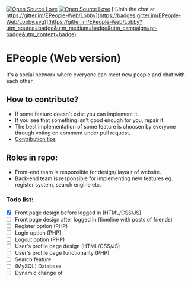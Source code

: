 [![Open Source Love](https://badges.frapsoft.com/os/mit/mit.svg?v=102)](https://github.com/DevStudents/EPeople-Web) [![Open Source Love](https://badges.frapsoft.com/os/v3/open-source.svg?v=102)](https://github.com/DevStudents/EPeople-Web)
[![Join the chat at https://gitter.im/EPeople-Web/Lobby](https://badges.gitter.im/EPeople-Web/Lobby.svg)](https://gitter.im/EPeople-Web/Lobby?utm_source=badge&utm_medium=badge&utm_campaign=pr-badge&utm_content=badge)

# EPeople (Web version)

It's a social network where everyone can meet new people and chat with each other.

## How to contribute?
* If some feature doesn't exist you can implement it.
* If you see that something isn't good enough for you, repair it.
* The best implementation of some feature is choosen by everyone through voting on comment under pull request.
* [Contribution tips](https://github.com/MarcDiethelm/contributing)

## Roles in repo:
* Front-end team is responsible for design/ layout of website.
* Back-end team is responsible for implementing new features eg. register system, search engine etc.

### Todo list:
- [X] Front page design before logged in (HTML/CSS/JS)
- [ ] Front page design after logged in (timeline with posts of friends)
- [ ] Register option (PHP)
- [ ] Login option (PHP)
- [ ] Logout option (PHP)
- [ ] User's profile page design (HTML/CSS/JS)
- [ ] User's profile page functionality (PHP)
- [ ] Search feature
- [ ] (MySQL) Database
- [ ] Dynamic change of <title> HTML tag (PHP)
- [ ] Dynamic change of current page header-text (PHP)
- [ ] Build a chat server using WebSockets (Node.js - Socket.io?)
- [ ] Chat component design (HTML/CSS)
- [ ] Client-side chat (Javascript)
- [ ] Create/edit/delete post on timeline (PHP)
- [ ] Adding/delete photos (PHP)
- [ ] Set a main photo of profile (like avatar)
- [ ] REST API for accessing data from external services (PHP/Python/Node.js?)
